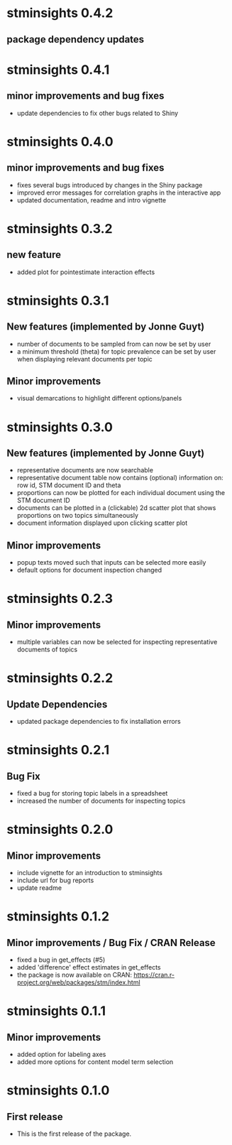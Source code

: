 # stminsights 0.4.2

## package dependency updates

# stminsights 0.4.1

## minor improvements and bug fixes

* update dependencies to fix other bugs related to Shiny

# stminsights 0.4.0

## minor improvements and bug fixes

* fixes several bugs introduced by changes in the Shiny package
* improved error messages for correlation graphs in the interactive app
* updated documentation, readme and intro vignette

# stminsights 0.3.2

## new feature

* added plot for pointestimate interaction effects

# stminsights 0.3.1

## New features (implemented by Jonne Guyt)

* number of documents to be sampled from can now be set by user
* a minimum threshold (theta) for topic prevalence can be set by user when displaying relevant documents per topic

## Minor improvements

* visual demarcations to highlight different options/panels

# stminsights 0.3.0

## New features (implemented by Jonne Guyt)

* representative documents are now searchable
* representative document table now contains (optional) information on: row id, STM document ID and theta
* proportions can now be plotted for each individual document using the STM document ID
* documents can be plotted in a (clickable) 2d scatter plot that shows proportions on two topics simultaneously
* document information displayed upon clicking scatter plot

## Minor improvements

* popup texts moved such that inputs can be selected more easily
* default options for document inspection changed

# stminsights 0.2.3

## Minor improvements

* multiple variables can now be selected for inspecting representative documents of topics

# stminsights 0.2.2

## Update Dependencies

* updated package dependencies to fix installation errors

# stminsights 0.2.1

## Bug Fix

* fixed a bug for storing topic labels in a spreadsheet
* increased the number of documents for inspecting topics


# stminsights 0.2.0

## Minor improvements

* include vignette for an introduction to stminsights
* include url for bug reports
* update readme


# stminsights 0.1.2

## Minor improvements / Bug Fix / CRAN Release

* fixed a bug in get_effects (#5)
* added 'difference' effect estimates in get_effects
* the package is now available on CRAN: https://cran.r-project.org/web/packages/stm/index.html

# stminsights 0.1.1

## Minor improvements

* added option for labeling axes
* added more options for content model term selection

# stminsights 0.1.0

## First release

* This is the first release of the package.
